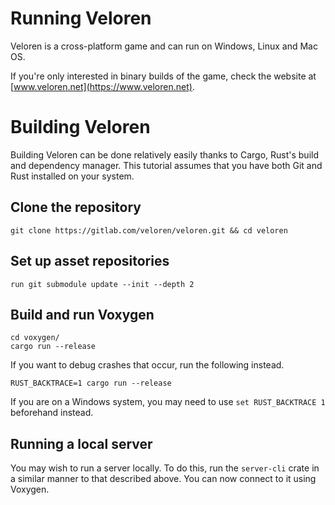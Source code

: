 # Running Veloren

Veloren is a cross-platform game and can run on Windows, Linux and Mac OS.

If you're only interested in binary builds of the game, check the website at [www.veloren.net](https://www.veloren.net).

# Building Veloren

Building Veloren can be done relatively easily thanks to Cargo, Rust's build and dependency manager.
This tutorial assumes that you have both Git and Rust installed on your system.

## Clone the repository

```
git clone https://gitlab.com/veloren/veloren.git && cd veloren
```

## Set up asset repositories

```
run git submodule update --init --depth 2
```

## Build and run Voxygen

```
cd voxygen/
cargo run --release
```

If you want to debug crashes that occur, run the following instead.

```
RUST_BACKTRACE=1 cargo run --release
```

If you are on a Windows system, you may need to use `set RUST_BACKTRACE 1` beforehand instead.

## Running a local server

You may wish to run a server locally. To do this, run the `server-cli` crate in a similar manner to that described above.
You can now connect to it using Voxygen.
